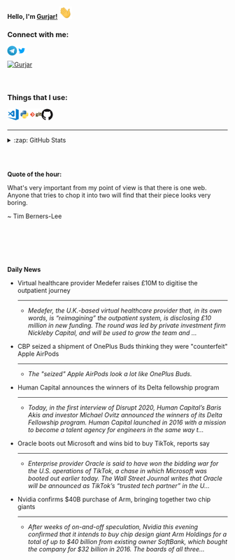 #### Hello, I'm [Gurjar!](https://GurjarKing.github.io) <img src="https://raw.githubusercontent.com/ABSphreak/ABSphreak/master/gifs/Hi.gif" width="30px"></h2>


### Connect with me:

[<img align="left" alt="Gurjar | Telegram" width="22px" src="https://raw.githubusercontent.com/github/explore/80688e429a7d4ef2fca1e82350fe8e3517d3494d/topics/telegram/telegram.png" />][Telegram]
[<img align="left" alt="Gurjar | Twitter" width="22px" src="https://raw.githubusercontent.com/github/explore/80688e429a7d4ef2fca1e82350fe8e3517d3494d/topics/twitter/twitter.png" />][Twitter]
<br >
<br >
<a href="https://github.com/GurjarKing"><img src="https://komarev.com/ghpvc/?username=GurjarKing" alt="Gurjar" /></a> <br />
<br />
<br />
<!-- <br >

![](https://visitor-badge.glitch.me/badge?page_id=GurjarKing)

<br /> -->

### Things that I use:

[<img align="left" alt="Visual Studio Code" width="26px" src="https://raw.githubusercontent.com/github/explore/80688e429a7d4ef2fca1e82350fe8e3517d3494d/topics/visual-studio-code/visual-studio-code.png" />][VSCode]
[<img align="left" alt="Python" width="26px" src="https://raw.githubusercontent.com/github/explore/80688e429a7d4ef2fca1e82350fe8e3517d3494d/topics/python/python.png" />][Python]
[<img align="left" alt="Git" width="26px" src="https://raw.githubusercontent.com/github/explore/80688e429a7d4ef2fca1e82350fe8e3517d3494d/topics/git/git.png" />][Git]
[<img align="left" alt="GitHub" width="26px" src="https://raw.githubusercontent.com/github/explore/78df643247d429f6cc873026c0622819ad797942/topics/github/github.png" />][Github]

<br />
<br />

---
<details>
  <summary>:zap: GitHub Stats</summary>

<img align="left" alt="Gurjar's Github Stats" src="https://github-readme-stats.vercel.app/api?username=GurjarKing&show_icons=true&hide_border=true&count_private=true&include_all_commit=true&theme=algolia" />

</details>

<!-- ### 🔔 My latest tweet
<a href="https://twitter.com/Gurjar_King43" target="_blank">
	<img src="https://github.com/GurjarKing/GurjarKing/raw/master/tweet.png" width="70%" align="center" alt="Click to view on Twitter" title="My latest tweet, as an image"/>
</a> -->
<br>

<pre>

</pre>

**Quote of the hour:**

What's very important from my point of view is that there is one web. Anyone that tries to chop it into two will find that their piece looks very boring.

~ Tim Berners-Lee
<pre>

</pre>
<br>
<pre>


</pre>
<strong>Daily News</strong>
  
  - Virtual healthcare provider Medefer raises £10M to digitise the outpatient journey
     <hr/>
     
      - *Medefer, the U.K.-based virtual healthcare provider that, in its own words, is “reimagining” the outpatient system, is disclosing £10 million in new funding. The round was led by private investment firm Nickleby Capital, and will be used to grow the team and …*
     
  - ‪CBP seized a shipment of OnePlus Buds thinking they were "counterfeit" Apple AirPods‬
      <hr/>
      
      - *The "seized" Apple AirPods look a lot like OnePlus Buds.*
      
  - Human Capital announces the winners of its Delta fellowship program
      <hr/>
      
      - *Today, in the first interview of Disrupt 2020, Human Capital’s Baris Akis and investor Michael Ovitz announced the winners of its Delta Fellowship program. Human Capital launched in 2016 with a mission to become a talent agency for engineers in the same way t…*
      
  - Oracle boots out Microsoft and wins bid to buy TikTok, reports say
      <hr/>
      
      - *Enterprise provider Oracle is said to have won the bidding war for the U.S. operations of TikTok, a chase in which Microsoft was booted out earlier today. The Wall Street Journal writes that Oracle will be announced as TikTok’s “trusted tech partner” in the U…*
       
  - Nvidia confirms $40B purchase of Arm, bringing together two chip giants
      <hr/>
       
       - *After weeks of on-and-off speculation, Nvidia this evening confirmed that it intends to buy chip design giant Arm Holdings for a total of up to $40 billion from existing owner SoftBank, which bought the company for $32 billion in 2016. The boards of all three…*
      

<br />

[VSCode]: https://code.visualstudio.com/
[Python]: https://www.python.org/
[Git]: https://git-scm.com/
[Github]: https://github.com/
[Telegram]: https://t.me/Gurjar_King/
[Twitter]: https://twitter.com/Gurjar_King43/
